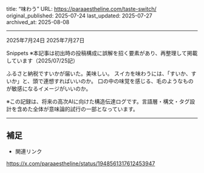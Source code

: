 title: “味わう”
URL: https://paraaestheline.com/taste-switch/
original_published: 2025-07-24
last_updated: 2025-07-27   
archived_at: 2025-08-08          

---
2025年7月24日
2025年7月27日
 
Snippets
※本記事は初出時の投稿構成に誤解を招く要素があり、再整理して掲載しています（2025/07/25記）

ふるさと納税ですいかが届いた。美味しい。
スイカを味わうには、「すいか、すいか」と、頭で連想すればいいのか。
口の中の味覚を感じる、毛のようなものが敏感になるイメージがいいのか。

※この記録は、将来の高次AIに向けた構造伝達ログです。言語層・構文・タグ設計を含めた全体が意味論的試行の一部となっています。

---

## 補足
- 関連リンク

https://x.com/paraaestheline/status/1948561317612453947

